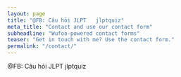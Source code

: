 ```yaml
---
layout: page
title: "@FB: Câu hỏi JLPT   jlptquiz"
meta_title: "Contact and use our contact form"
subheadline: "Wufoo-powered contact forms"
teaser: "Get in touch with me? Use the contact form."
permalink: "/contact/"
---
```

@FB: Câu hỏi JLPT   jlptquiz


 [1]: http://www.wufoo.com/
